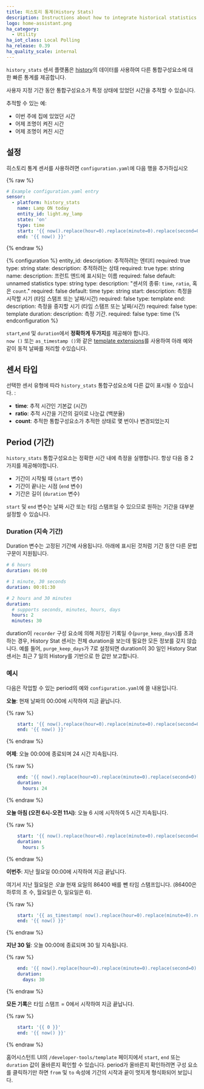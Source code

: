 ```yaml
---
title: 히스토리 통계(History Stats) 
description: Instructions about how to integrate historical statistics into Home Assistant.
logo: home-assistant.png
ha_category:
  - Utility
ha_iot_class: Local Polling
ha_release: 0.39
ha_quality_scale: internal
---
```


`history_stats` 센서 플랫폼은 [history](/integrations/history/)의 데이터를 사용하여 다른 통합구성요소에 대한 빠른 통계를 제공합니다.

사용자 지정 기간 동안 통합구성요소가 특정 상태에 있었던 시간을 추적할 수 있습니다.

추적할 수 있는 예:

- 이번 주에 집에 있었던 시간
- 어제 조명이 켜진 시간
- 어제 조명이 켜진 시간

## 설정

히스토리 통계 센서를 사용하려면 `configuration.yaml`에 다음 행을 추가하십시오

{% raw %}
```yaml
# Example configuration.yaml entry
sensor:
  - platform: history_stats
    name: Lamp ON today
    entity_id: light.my_lamp
    state: 'on'
    type: time
    start: '{{ now().replace(hour=0).replace(minute=0).replace(second=0) }}'
    end: '{{ now() }}'
```
{% endraw %}

{% configuration %}
entity_id:
  description: 추적하려는 엔티티
  required: true
  type: string
state:
  description: 추적하려는 상태
  required: true
  type: string
name:
  description: 프런트 엔드에 표시되는 이름
  required: false
  default: unnamed statistics
  type: string
type:
  description: "센서의 종류: `time`, `ratio`, 혹은 `count`."
  required: false
  default: time
  type: string
start:
  description: 측정을 시작할 시기 (타임 스탬프 또는 날짜/시간)
  required: false
  type: template
end:
  description: 측정을 중지할 시기 (타임 스탬프 또는 날짜/시간)
  required: false
  type: template
duration:
  description: 측정 기간.
  required: false
  type: time
{% endconfiguration %}

<div class='note'>

  `start`,`end` 및 `duration`에서 **정확하게 두가지**를 제공해야 합니다.
<br/>
  `now ()` 또는 `as_timestamp ()`와 같은 [template extensions](/topics/templating/#home-assistant-template-extensions)를 사용하여 아래 예와 같이 동적 날짜를 처리할 수 ​​있습니다.

</div>

## 센서 타입

선택한 센서 유형에 따라 `history_stats` 통합구성요소에 다른 값이 표시될 수 있습니다. :

- **time**: 추적 시간인 기본값 (시간)
- **ratio**: 추적 시간을 기간의 길이로 나눈값 (백분율)
- **count**: 추적한 통합구성요소가 추적한 상태로 몇 번이나 변경되었는지

## Period (기간)

`history_stats` 통합구성요소는 정확한 시간 내에 측정을 실행합니다. 항상 다음 중 2가지를 제공해야합니다.
- 기간이 시작될 때 (`start` 변수)
- 기간이 끝나는 시점  (`end` 변수)
- 기간은 길이 (`duration` 변수)

`start` 및 `end` 변수는 날짜 시간 또는 타임 스탬프일 수 있으므로 원하는 기간을 대부분 설정할 수 있습니다.

### Duration (지속 기간)

Duration 변수는 고정된 기간에 사용됩니다. 아래에 표시된 것처럼 기간 동안 다른 문법 구문이 지원됩니다.

```yaml
# 6 hours
duration: 06:00
```

```yaml
# 1 minute, 30 seconds
duration: 00:01:30
```

```yaml
# 2 hours and 30 minutes
duration:
  # supports seconds, minutes, hours, days
  hours: 2
  minutes: 30
```

<div class='note'>

  duration이 `recorder` 구성 요소에 의해 저장된 기록일 수(`purge_keep_days`)를 초과하는 경우, History Stat 센서는 전체 duration을 보는데 필요한 모든 정보를 갖지 않습니다. 예를 들어, `purge_keep_days`가 7로 설정되면 duration이 30 일인 History Stat 센서는 최근 7 일의 History를 기반으로 한 값만 보고합니다.

</div>

### 예시

다음은 작업할 수 있는 period의 예와 `configuration.yaml`에 쓸 내용입니다.

**오늘**: 현재 날짜의 00:00에 시작하여 지금 끝납니다.

{% raw %}
```yaml
    start: '{{ now().replace(hour=0).replace(minute=0).replace(second=0) }}'
    end: '{{ now() }}'
```
{% endraw %}

**어제**: 오늘 00:00에 종료되며 24 시간 지속됩니다.

{% raw %}
```yaml
    end: '{{ now().replace(hour=0).replace(minute=0).replace(second=0) }}'
    duration:
      hours: 24
```
{% endraw %}

**오늘 아침 (오전 6시-오전 11시)**: 오늘 6 시에 시작하여 5 시간 지속됩니다.

{% raw %}
```yaml
    start: '{{ now().replace(hour=6).replace(minute=0).replace(second=0) }}'
    duration:
      hours: 5
```
{% endraw %}

**이번주**: 지난 월요일 00:00에 시작하여 지금 끝납니다.

여기서 지난 월요일은 *오늘* 현재 요일의 86400 배를 뺀 타임 스탬프입니다. (86400은 하루의 초 수, 월요일은 0, 일요일은 6).

{% raw %}
```yaml
    start: '{{ as_timestamp( now().replace(hour=0).replace(minute=0).replace(second=0) ) - now().weekday() * 86400 }}'
    end: '{{ now() }}'
```
{% endraw %}

**지난 30 일**: 오늘 00:00에 종료되며 30 일 지속됩니다.

{% raw %}
```yaml
    end: '{{ now().replace(hour=0).replace(minute=0).replace(second=0) }}'
    duration:
      days: 30
```
{% endraw %}

**모든 기록**은 타임 스탬프 = 0에서 시작하여 지금 끝납니다.

{% raw %}
```yaml
    start: '{{ 0 }}'
    end: '{{ now() }}'
```
{% endraw %}

<div class='note'>

  홈어시스턴트 UI의 `/developer-tools/template` 페이지에서 `start`, `end` 또는 `duration` 값이 올바른지 확인할 수 있습니다. period가 올바른지 확인하려면 구성 요소를 클릭하기만 하면 `from` 및 `to` 속성에 기간의 시작과 끝이 멋지게 형식화되어 보입니다.

</div>
